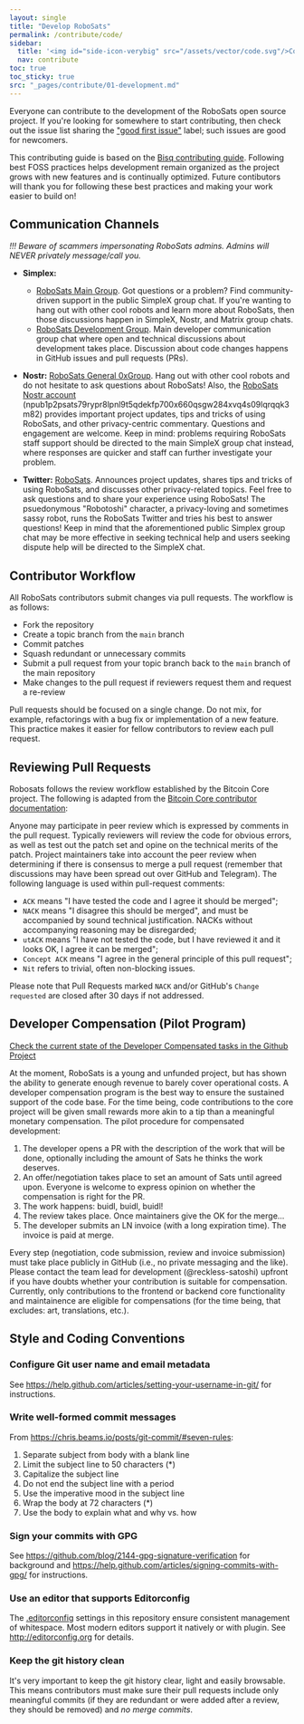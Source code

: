 ```yaml
---
layout: single
title: "Develop RoboSats"
permalink: /contribute/code/
sidebar:
  title: '<img id="side-icon-verybig" src="/assets/vector/code.svg"/>Code'
  nav: contribute
toc: true
toc_sticky: true
src: "_pages/contribute/01-development.md"
---
```


Everyone can contribute to the development of the RoboSats open source project. If you're looking for somewhere to start contributing, then check out the issue list sharing the ["good first issue"](https://github.com/RoboSats/robosats/issues?q=is%3Aopen+is%3Aissue+label%3A"good+first+issue") label; such issues are good for newcomers.

This contributing guide is based on the [Bisq contributing guide](https://github.com/bisq-network/bisq/blob/master/CONTRIBUTING.md). Following best FOSS practices helps development remain organized as the project grows with new features and is continually optimized. Future contibutors will thank you for following these best practices and making your work easier to build on!

## Communication Channels

*!!! Beware of scammers impersonating RoboSats admins. Admins will NEVER privately message/call you.*

- **Simplex:**
  - [RoboSats Main Group](https://simplex.chat/contact#/?v=1-2&smp=smp%3A%2F%2F0YuTwO05YJWS8rkjn9eLJDjQhFKvIYd8d4xG8X1blIU%3D%40smp8.simplex.im%2FyEX_vdhWew_FkovCQC3mRYRWZB1j_cBq%23%2F%3Fv%3D1-2%26dh%3DMCowBQYDK2VuAyEAnrf9Jw3Ajdp4EQw71kqA64VgsIIzw8YNn68WjF09jFY%253D%26srv%3Dbeccx4yfxxbvyhqypaavemqurytl6hozr47wfc7uuecacjqdvwpw2xid.onion&data=%7B%22type%22%3A%22group%22%2C%22groupLinkId%22%3A%22hWnMVPnJl-KT3-virDk0JA%3D%3D%22%7D). Got questions or a problem? Find community-driven support in the public SimpleX group chat. If you're wanting to hang out with other cool robots and learn more about RoboSats, then those discussions happen in SimpleX, Nostr, and Matrix group chats.
  - [RoboSats Development Group](https://simplex.chat/contact#/?v=2-7&smp=smp%3A%2F%2F6iIcWT_dF2zN_w5xzZEY7HI2Prbh3ldP07YTyDexPjE%3D%40smp10.simplex.im%2FKEkNLMlgM8vrrU3xjBt5emS7EsP0c4s1%23%2F%3Fv%3D1-3%26dh%3DMCowBQYDK2VuAyEABehx7Tgefl_vvOGOe2SThJCGACKRgSU2wiUdIJ5bQHw%253D%26srv%3Drb2pbttocvnbrngnwziclp2f4ckjq65kebafws6g4hy22cdaiv5dwjqd.onion&data=%7B%22type%22%3A%22group%22%2C%22groupLinkId%22%3A%22gFi-9hvL3XgXXTgnlZPyJw%3D%3D%22%7D). Main developer communication group chat where open and technical discussions about development takes place. Discussion about code changes happens in GitHub issues and pull requests (PRs).

- **Nostr:** [RoboSats General 0xGroup](nostr:naddr1qpqrjv34vgckzcfjxp3kgvtzxcuxgepevycrzvesv5en2wps8pjrvd3hxuexvefs8qexxe3nvcun2v3ex3jxgdfhx56kxdm9vyck2ep48yq3wamnwvaz7tm8wfhh2urn9cc8scmgv96zucm0d5pqqqcyqqqfskq06gxuf). Hang out with other cool robots and do not hesitate to ask questions about RoboSats! Also, the [RoboSats Nostr account](https://snort.social/p/npub1p2psats79rypr8lpnl9t5qdekfp700x660qsgw284xvq4s09lqrqqk3m82) (npub1p2psats79rypr8lpnl9t5qdekfp700x660qsgw284xvq4s09lqrqqk3m82) provides important project updates, tips and tricks of using RoboSats, and other privacy-centric commentary. Questions and engagement are welcome. Keep in mind: problems requiring RoboSats staff support should be directed to the main SimpleX group chat instead, where responses are quicker and staff can further investigate your problem.

- **Twitter:** [RoboSats](https://twitter.com/RoboSats). Announces project updates, shares tips and tricks of using RoboSats, and discusses other privacy-related topics. Feel free to ask questions and to share your experience using RoboSats! The psuedonymous "Robotoshi" character, a privacy-loving and sometimes sassy robot, runs the RoboSats Twitter and tries his best to answer questions! Keep in mind that the aforementioned public Simplex group chat may be more effective in seeking technical help and users seeking dispute help will be directed to the SimpleX chat.

## Contributor Workflow

All RoboSats contributors submit changes via pull requests. The workflow is as follows:
 - Fork the repository
 - Create a topic branch from the `main` branch
 - Commit patches
 - Squash redundant or unnecessary commits
 - Submit a pull request from your topic branch back to the `main` branch of the main repository
 - Make changes to the pull request if reviewers request them and request a re-review

Pull requests should be focused on a single change. Do not mix, for example, refactorings with a bug fix or implementation of a new feature. This practice makes it easier for fellow contributors to review each pull request.

## Reviewing Pull Requests

Robosats follows the review workflow established by the Bitcoin Core project. The following is adapted from the [Bitcoin Core contributor documentation](https://github.com/bitcoin/bitcoin/blob/master/CONTRIBUTING.md#peer-review):

Anyone may participate in peer review which is expressed by comments in the pull request. Typically reviewers will review the code for obvious errors, as well as test out the patch set and opine on the technical merits of the patch. Project maintainers take into account the peer review when determining if there is consensus to merge a pull request (remember that discussions may have been spread out over GitHub and Telegram). The following language is used within pull-request comments:
 - `ACK` means "I have tested the code and I agree it should be merged";
 - `NACK` means "I disagree this should be merged", and must be accompanied by sound technical justification. NACKs without accompanying reasoning may be disregarded;
 - `utACK` means "I have not tested the code, but I have reviewed it and it looks OK, I agree it can be merged";
 - `Concept ACK` means "I agree in the general principle of this pull request";
 - `Nit` refers to trivial, often non-blocking issues.

Please note that Pull Requests marked `NACK` and/or GitHub's `Change requested` are closed after 30 days if not addressed.

## Developer Compensation (Pilot Program)

[Check the current state of the Developer Compensated tasks in the Github Project](https://github.com/users/Reckless-Satoshi/projects/2/views/5)

At the moment, RoboSats is a young and unfunded project, but has shown the ability to generate enough revenue to barely cover operational costs. A developer compensation program is the best way to ensure the sustained support of the code base. For the time being, code contributions to the core project will be given small rewards more akin to a tip than a meaningful monetary compensation. The pilot procedure for compensated development:

1. The developer opens a PR with the description of the work that will be done, optionally including the amount of Sats he thinks the work deserves.
2. An offer/negotiation takes place to set an amount of Sats until agreed upon. Everyone is welcome to express opinion on whether the compensation is right for the PR.
3. The work happens: buidl, buidl, buidl!
4. The review takes place. Once maintainers give the OK for the merge...
5. The developer submits an LN invoice (with a long expiration time). The invoice is paid at merge.

Every step (negotiation, code submission, review and invoice submission) must take place publicly in GitHub (i.e., no private messaging and the like). Please contact the team lead for development (@reckless-satoshi) upfront if you have doubts whether your contribution is suitable for compensation. Currently, only contributions to the frontend or backend core functionality and maintainence are eligible for compensations (for the time being, that excludes: art, translations, etc.).

## Style and Coding Conventions

### Configure Git user name and email metadata

See https://help.github.com/articles/setting-your-username-in-git/ for instructions.

### Write well-formed commit messages

From https://chris.beams.io/posts/git-commit/#seven-rules:

 1. Separate subject from body with a blank line
 2. Limit the subject line to 50 characters (*)
 3. Capitalize the subject line
 4. Do not end the subject line with a period
 5. Use the imperative mood in the subject line
 6. Wrap the body at 72 characters (*)
 7. Use the body to explain what and why vs. how

### Sign your commits with GPG

See https://github.com/blog/2144-gpg-signature-verification for background and
https://help.github.com/articles/signing-commits-with-gpg/ for instructions.

### Use an editor that supports Editorconfig

The [.editorconfig](.editorconfig) settings in this repository ensure consistent management of whitespace. Most modern editors support it natively or with plugin. See http://editorconfig.org for details.

### Keep the git history clean

It's very important to keep the git history clear, light and easily browsable. This means contributors must make sure their pull requests include only meaningful commits (if they are redundant or were added after a review, they should be removed) and _no merge commits_.
